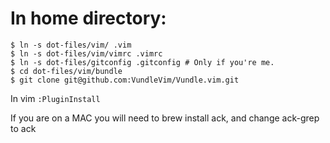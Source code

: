 # In home directory:
```
$ ln -s dot-files/vim/ .vim
$ ln -s dot-files/vim/vimrc .vimrc
$ ln -s dot-files/gitconfig .gitconfig # Only if you're me.
$ cd dot-files/vim/bundle
$ git clone git@github.com:VundleVim/Vundle.vim.git
```
In vim `:PluginInstall`

If you are on a MAC you will need to brew install ack, and change ack-grep to ack

